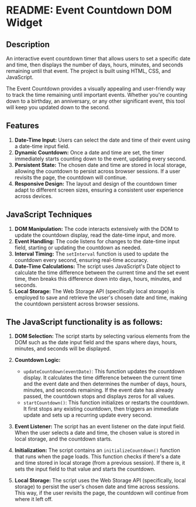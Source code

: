 # README: Event Countdown DOM Widget

## Description

An interactive event countdown timer that allows users to set a specific date and time, then displays the number of days, hours, minutes, and seconds remaining until that event. The project is built using HTML, CSS, and JavaScript.

The Event Countdown provides a visually appealing and user-friendly way to track the time remaining until important events. Whether you're counting down to a birthday, an anniversary, or any other significant event, this tool will keep you updated down to the second.

## Features

1. **Date-Time Input:** Users can select the date and time of their event using a date-time input field.
2. **Dynamic Countdown:** Once a date and time are set, the timer immediately starts counting down to the event, updating every second.
3. **Persistent State:** The chosen date and time are stored in local storage, allowing the countdown to persist across browser sessions. If a user revisits the page, the countdown will continue.
4. **Responsive Design:** The layout and design of the countdown timer adapt to different screen sizes, ensuring a consistent user experience across devices.

## JavaScript Techniques

1. **DOM Manipulation:** The code interacts extensively with the DOM to update the countdown display, read the date-time input, and more.
2. **Event Handling:** The code listens for changes to the date-time input field, starting or updating the countdown as needed.
3. **Interval Timing:** The `setInterval` function is used to update the countdown every second, ensuring real-time accuracy.
4. **Date-Time Calculations:** The script uses JavaScript's Date object to calculate the time difference between the current time and the set event time, then breaks this difference down into days, hours, minutes, and seconds.
5. **Local Storage:** The Web Storage API (specifically local storage) is employed to save and retrieve the user's chosen date and time, making the countdown persistent across browser sessions.

## The JavaScript functionality is as follows:

1. **DOM Selection:** The script starts by selecting various elements from the DOM such as the date input field and the spans where days, hours, minutes, and seconds will be displayed.
2. **Countdown Logic:**
   - `updateCountdown(eventDate)`: This function updates the countdown display. It calculates the time difference between the current time and the event date and then determines the number of days, hours, minutes, and seconds remaining. If the event date has already passed, the countdown stops and displays zeros for all values.
   - `startCountdown()`: This function initializes or restarts the countdown. It first stops any existing countdown, then triggers an immediate update and sets up a recurring update every second.
3. **Event Listener:** The script has an event listener on the date input field. When the user selects a date and time, the chosen value is stored in local storage, and the countdown starts.
4. **Initialization:** The script contains an `initializeCountdown()` function that runs when the page loads. This function checks if there's a date and time stored in local storage (from a previous session). If there is, it sets the input field to that value and starts the countdown.

5. **Local Storage:** The script uses the Web Storage API (specifically, local storage) to persist the user's chosen date and time across sessions. This way, if the user revisits the page, the countdown will continue from where it left off.
